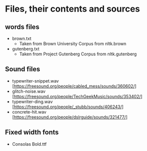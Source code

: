 # Files, their contents and sources
## words files
 * brown.txt
   * Taken from Brown University Corpus from nltk.brown
 * gutenberg.txt
   * Taken from Project Gutenberg Corpus from nltk.gutenberg

## Sound files
 * typewriter-snippet.wav [https://freesound.org/people/cabled_mess/sounds/360602/]
 * glitch-noise.wav [https://freesound.org/people/TechGeekMusic/sounds/353402/]
 * typewriter-ding.wav [https://freesound.org/people/_stubb/sounds/406243/]
 * concrete-hit.wav [https://freesound.org/people/dslrguide/sounds/321477/]

## Fixed width fonts
 * Consolas Bold.ttf